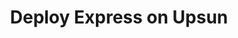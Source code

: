 ---
title: Deploy Express on Upsun
linkTitle: Express
icon: express
sectionBefore: Javascript/Node.js
weight: 1
description: |
    Complete the last required steps to successfully deploy Express on Upsun.
---